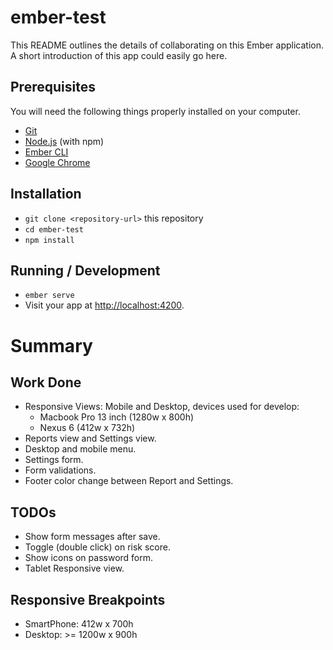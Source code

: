 # ember-test

This README outlines the details of collaborating on this Ember application.
A short introduction of this app could easily go here.

## Prerequisites

You will need the following things properly installed on your computer.

* [Git](https://git-scm.com/)
* [Node.js](https://nodejs.org/) (with npm)
* [Ember CLI](https://ember-cli.com/)
* [Google Chrome](https://google.com/chrome/)

## Installation

* `git clone <repository-url>` this repository
* `cd ember-test`
* `npm install`

## Running / Development

* `ember serve`
* Visit your app at [http://localhost:4200](http://localhost:4200).

# Summary

## Work Done
* Responsive Views: Mobile and Desktop, devices used for develop:
  * Macbook Pro 13 inch (1280w x 800h)
  * Nexus 6 (412w x 732h)
* Reports view and Settings view.
* Desktop and mobile menu.
* Settings form.
* Form validations.
* Footer color change between Report and Settings.

## TODOs
- Show form messages after save.
- Toggle (double click) on risk score.
- Show icons on password form.
- Tablet Responsive view.

## Responsive Breakpoints
- SmartPhone: 412w x 700h
- Desktop: >= 1200w x 900h
